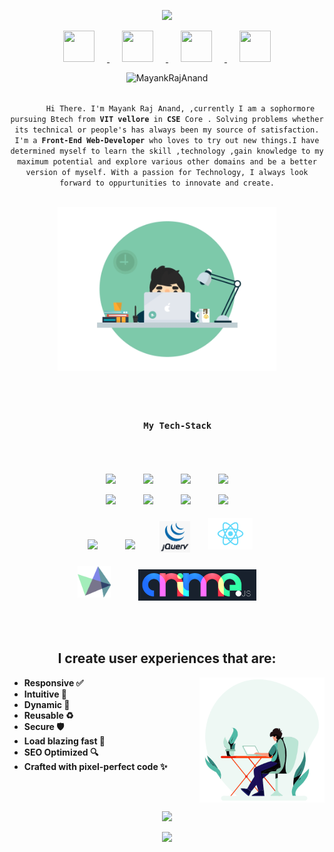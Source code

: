 <p align="center">
    <a href="https://www.github.com/MayankRajAnand">
        <img src="https://media.giphy.com/media/M9gbBd9nbDrOTu1Mqx/giphy.gif" width="230" hspace="30">
    </a>
</p>

<p align="center">
  <a href="https://www.linkedin.com/in/mayank-anand-060289174/">
    <img src="https://github.com/Yash-Ray/YashRay/blob/main/assets/linkedin.png" width="50" height="50" hspace="20">
  </a>

  <a href="mailto:mayankrajanand2001@gmail.com">
    <img src="https://github.com/Yash-Ray/YashRay/blob/main/assets/mail.png" width="50" height="50" hspace="20">
  </a>

  <a href="https://www.instagram.com/mayank2.1">
    <img src="https://github.com/Yash-Ray/YashRay/blob/main/assets/instagram.png" width="50" height="50" hspace="20">
  </a>

  <a href="https://github.com/MayankRajAnand">
    <img src="https://github.com/Yash-Ray/YashRay/blob/main/assets/github.png" width="50" height="50" hspace="20">
  </a>
</p>

<p align="center">
  <img src="https://komarev.com/ghpvc/?username=Yash-Ray&color=orange&style=plastic&label=PROFILE+VISITS&show_icons=true" alt="MayankRajAnand" />
</p>

<p align="center">
  <code>
      Hi There. I'm Mayank Raj Anand, ,currently I am a sophormore pursuing Btech from <strong>VIT vellore</strong> in <strong>CSE</strong> Core . Solving problems whether its technical or people's has always been my source of satisfaction. I'm a <strong>Front-End Web-Developer</strong> who loves to try out new things.I have determined myself to learn the skill ,technology ,gain knowledge to my maximum potential and explore various other domains and be a better version of myself. With a passion for Technology, I always look forward to oppurtunities to innovate and create.
  </code>
</p>


<p align="center">
  <a href="https://github.com/MayankRajAnand">
    <img src="https://github.com/nirala69/nirala69/blob/master/70804f7e25b11f29db904f2fa7b4cd9d.gif" width="350">
  </a>
</p>
<br>
<h3 align="center">
  <code>
    My Tech-Stack
  </code>
</h3>

<br>

<p align="center">
    <img src="https://cdn.freebiesupply.com/logos/large/2x/html5-logo-png-transparent.png" height=50 hspace=20>
    <img src="https://upload.wikimedia.org/wikipedia/commons/thumb/3/3d/CSS.3.svg/730px-CSS.3.svg.png" height=50 hspace=20>
    <img src="https://www.freepnglogos.com/uploads/javascript-png/javascript-vector-logo-yellow-png-transparent-javascript-vector-12.png" height=45 hspace=20>
    <img src="https://github.com/Yash-Ray/YashRay/blob/main/assets/bootstrap.png" height=52 hspace=20>
    
</p>
<p align="center">
    <img src="https://github.com/Yash-Ray/YashRay/blob/main/assets/cpp.png" height=40 hspace=20>
    <img src="https://github.com/Yash-Ray/YashRay/blob/main/assets/python.png" height=40 hspace=20>
    <img src="https://i.pinimg.com/originals/f1/ea/a7/f1eaa7278f64e27128e062a3de918265.png" height=55 hspace=20>
    <img src="https://github.com/Yash-Ray/YashRay/blob/main/assets/jupyter.png" height=45 hspace=20>
</p>
<p align="center">
    <img src="https://cdn.worldvectorlogo.com/logos/visual-studio-code-1.svg" height=40 hspace=20 vspace=5>
    <img src="https://miro.medium.com/max/325/0*tTvqxZBtyiDw3vVw.png" height=40 hspace=20 vspace=5>
    <img src="https://github.com/Yash-Ray/Yash-Ray/blob/main/assets/Jquery.png?raw=true" height=50 hspace=15 vpsace=5>
    <img src="https://github.com/Yash-Ray/Yash-Ray/blob/main/assets/react.png?raw=true" height=50 hspace=10 vspace=5>
</p>
<p align="center">
    <img src="https://github.com/Yash-Ray/Yash-Ray/blob/main/assets/highcharts.png?raw=true" height=50 hspace=20 vspace=5>
    <img src="https://github.com/Yash-Ray/Yash-Ray/blob/main/assets/anime.png?raw=true" height=50 hspace=20 vpsace=5>
</p>
<br>
<br>
<h2 align="center">
    I create user experiences that are:
</h2>
<img align="right" alt="Person coding gif" src="https://github.com/chandan-reddy-k/chandan-reddy-k/blob/master/assets/coding.gif" width="200" />

- **Responsive ✅**
- **Intuitive 🤩**
- **Dynamic 🧬**
- **Reusable ♻️**
- **Secure 🛡️**
- **Load blazing fast 🚀**
- **SEO Optimized 🔍**
- **Crafted with pixel-perfect code ✨**


<br/>
<br/>
<p align="center">
    <a href="https://github.com/Yash-Ray">
        <img src="https://github-readme-stats.vercel.app/api/top-langs/?username=MayankRajAnand&layout=compact&theme=beufy"/>
    </a>
</p>
<p align="center">
  <a href="https://github.com/Yash-Ray">
    <img src="https://github-readme-stats.vercel.app/api?username=MayankRajAnand&count_private=true&show_icons=true&theme=buefy"/>
  </a>
</p>
